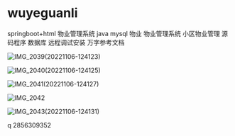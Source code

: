 # wuyeguanli
springboot+html 物业管理系统
java mysql 物业 物业管理系统
小区物业管理
源码程序 数据库 远程调试安装 万字参考文档

![IMG_2039(20221106-124123)](https://github.com/Qlp-source/wuyeguanli/assets/66916967/c7b0e8ad-188d-4fe1-adda-c48f8b5993ec)

![IMG_2040(20221106-124125)](https://github.com/Qlp-source/wuyeguanli/assets/66916967/c0f1be62-f6f7-4bce-9513-095f7c24c208)

![IMG_2041(20221106-124127)](https://github.com/Qlp-source/wuyeguanli/assets/66916967/5152cfa2-fcea-4da7-a936-5bf8c1d763c9)

![IMG_2042](https://github.com/Qlp-source/wuyeguanli/assets/66916967/d7e32b53-fddc-4661-940a-fcc6cc1737a4)

![IMG_2043(20221106-124131)](https://github.com/Qlp-source/wuyeguanli/assets/66916967/4f67db89-bf49-484c-8bac-a61a5ed94d15)

q 2856309352
